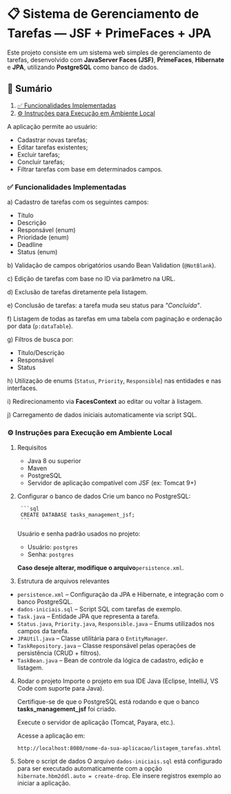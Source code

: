 # 📋 Sistema de Gerenciamento de Tarefas — JSF + PrimeFaces + JPA

Este projeto consiste em um sistema web simples de gerenciamento de tarefas, desenvolvido com **JavaServer Faces (JSF)**, **PrimeFaces**, **Hibernate** e **JPA**, utilizando **PostgreSQL** como banco de dados.

## 📑 Sumário

1. [✅ Funcionalidades Implementadas](#-funcionalidades-implementadas)
2. [⚙️ Instruções para Execução em Ambiente Local](#instrucoes-para-execucao-em-ambiente-local)

A aplicação permite ao usuário:
- Cadastrar novas tarefas;
- Editar tarefas existentes;
- Excluir tarefas;
- Concluir tarefas;
- Filtrar tarefas com base em determinados campos.

### ✅ Funcionalidades Implementadas

a) Cadastro de tarefas com os seguintes campos:
* Título
* Descrição
* Responsável (enum)
* Prioridade (enum)
* Deadline
* Status (enum)

b) Validação de campos obrigatórios usando Bean Validation (`@NotBlank`).

c) Edição de tarefas com base no ID via parâmetro na URL.

d) Exclusão de tarefas diretamente pela listagem.

e) Conclusão de tarefas: a tarefa muda seu status para *"Concluída"*.

f) Listagem de todas as tarefas em uma tabela com paginação e ordenação por data (`p:dataTable`).

g) Filtros de busca por:
* Título/Descrição
* Responsável
* Status

h) Utilização de enums (`Status`, `Priority`, `Responsible`) nas entidades e nas interfaces.

i) Redirecionamento via **FacesContext** ao editar ou voltar à listagem.

j) Carregamento de dados iniciais automaticamente via script SQL.

### ⚙️ Instruções para Execução em Ambiente Local

1. Requisitos
    * Java 8 ou superior
    * Maven
	*	PostgreSQL
	*	Servidor de aplicação compatível com JSF (ex: Tomcat 9+)
2. Configurar o banco de dados
	Crie um banco no PostgreSQL:

		```sql
		CREATE DATABASE tasks_management_jsf;
		```
	Usuário e senha padrão usados no projeto:
	* Usuário: `postgres`
	* Senha: `postgres`

	**Caso deseje alterar, modifique o arquivo**`persistence.xml`.

3. Estrutura de arquivos relevantes

  * `persistence.xml` – Configuração da JPA e Hibernate, e integração com o banco PostgreSQL.
  * `dados-iniciais.sql` – Script SQL com tarefas de exemplo.
  * `Task.java` – Entidade JPA que representa a tarefa.
  * `Status.java`, `Priority.java`, `Responsible.java` – Enums utilizados nos campos da tarefa.
  * `JPAUtil.java` – Classe utilitária para o `EntityManager`.
  * `TaskRepository.java` – Classe responsável pelas operações de persistência (CRUD + filtros).
  * `TaskBean.java` – Bean de controle da lógica de cadastro, edição e listagem.

4. Rodar o projeto
    Importe o projeto em sua IDE Java (Eclipse, IntelliJ, VS Code com suporte para Java).

    Certifique-se de que o PostgreSQL está rodando e que o banco **tasks_management_jsf** foi criado.
  
    Execute o servidor de aplicação (Tomcat, Payara, etc.).

	  Acesse a aplicação em:
  	```
  	http://localhost:8080/nome-da-sua-aplicacao/listagem_tarefas.xhtml
  	```
6. Sobre o script de dados
O arquivo `dados-iniciais.sql` está configurado para ser executado automaticamente com a opção `hibernate.hbm2ddl.auto = create-drop`. Ele insere registros exemplo ao iniciar a aplicação.
